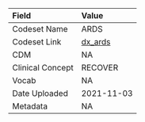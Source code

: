 |Field            |Value      |
|:----------------|:----------|
|Codeset Name     |ARDS       |
|Codeset Link     |[dx_ards](https://github.com/PEDSnet/Variable-Dictionary/blob/main/conditions/dx_ards.csv)|
|CDM              |NA         |
|Clinical Concept |RECOVER    |
|Vocab            |NA         |
|Date Uploaded    |2021-11-03 |
|Metadata         |NA         |
